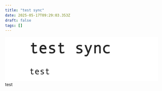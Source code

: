 ```yaml
---
title: "test sync"
date: 2025-05-17T09:29:03.353Z
draft: false
tags: []
---
```


![](attachments/Pasted%20image%2020250517171816.png)
test